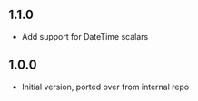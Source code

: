 ## 1.1.0
- Add support for DateTime scalars

## 1.0.0
- Initial version, ported over from internal repo
